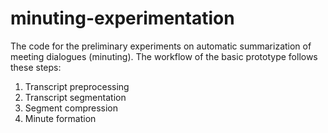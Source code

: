 # minuting-experimentation
The code for the preliminary experiments on automatic summarization of meeting dialogues (minuting). The workflow of the basic prototype follows these steps:

1. Transcript preprocessing
2. Transcript segmentation
3. Segment compression
4. Minute formation
